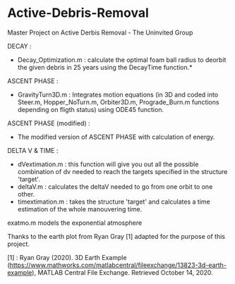 # Active-Debris-Removal
Master Project on Active Derbis Removal - The Uninvited Group


DECAY :
   - Decay_Optimization.m : calculate the optimal foam ball radius to deorbit the given debris in 25 years using the DecayTime function.*

ASCENT PHASE :
   - GravityTurn3D.m : Integrates motion equations (in 3D and coded into Steer.m, Hopper_NoTurn.m, Orbiter3D.m, Prograde_Burn.m functions depending on fligth status) using ODE45        function. 

ASCENT PHASE (modified) : 
   - The modified version of ASCENT PHASE with calculation of energy. 

DELTA V & TIME :
   - dVextimation.m : this function will give you out all the possible combination of dv needed to reach the targets specified in the structure 'target'.    
   - deltaV.m : calculates the deltaV needed to go from one orbit to one other.
   - timextimation.m : takes the structure 'target' and calculates a time estimation of the whole manouvering time.



exatmo.m models the exponential atmosphere


Thanks to the earth plot from Ryan Gray [1] adapted for the purpose of this project.

[1] : Ryan Gray (2020). 3D Earth Example (https://www.mathworks.com/matlabcentral/fileexchange/13823-3d-earth-example), MATLAB Central File Exchange. Retrieved October 14, 2020.
